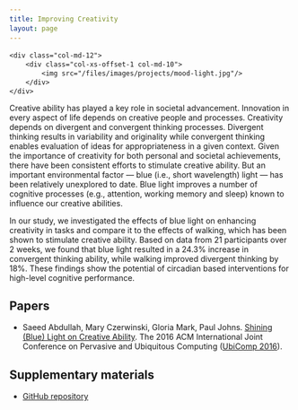```yaml
---
title: Improving Creativity
layout: page
---
```


<div class="row">

    <div class="col-md-12">
        <div class="col-xs-offset-1 col-md-10">
            <img src="/files/images/projects/mood-light.jpg"/>
        </div>
    </div>
</div>


Creative ability has played a key role in societal advancement. Innovation in every aspect of life depends on creative people and processes. Creativity depends on divergent and convergent thinking processes. Divergent thinking results in variability and originality while convergent thinking enables evaluation of ideas for appropriateness in a given context. Given the importance of creativity for both personal and societal achievements, there have been consistent efforts to stimulate creative ability. But an important environmental factor — blue (i.e., short wavelength) light — has been relatively unexplored to date. Blue light improves a number of cognitive processes (e.g., attention, working memory and sleep) known to influence our creative abilities.


In our study, we investigated the effects of blue light on enhancing creativity in tasks and compare it to the effects of walking, which has been shown to stimulate creative ability. Based on data from 21 participants over 2 weeks, we found that blue light resulted in a 24.3% increase in convergent thinking ability, while walking improved divergent thinking by 18%. These findings show the potential of circadian based interventions for high-level cognitive performance.

## Papers ##

* Saeed Abdullah, Mary Czerwinski, Gloria Mark, Paul Johns. [Shining (Blue) Light on Creative Ability](http://dx.doi.org/10.1145/2971648.2971751). The 2016 ACM International Joint Conference on Pervasive and Ubiquitous Computing ([UbiComp 2016](http://ubicomp.org/ubicomp2016/)).


## Supplementary materials ##
* [GitHub repository](https://github.com/saeed-abdullah/creativity-ubicomp-2016)
